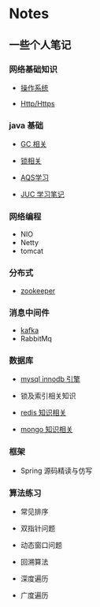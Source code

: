 # Notes
## 一些个人笔记


### 网络基础知识

* [操作系统](网络笔记.md)

* [Http/Https](Https通信过程.md)

### java 基础

* [GC 相关](GC笔记.md)

* [锁相关](锁的笔记.md)

* [AQS学习](AQS学习笔记.md)

* [JUC 学习笔记](并发相关.md)

  
### 网络编程

* NIO
* Netty
* tomcat

### 分布式

* [zookeeper](分布式笔记.md)

### 消息中间件

* [kafka](Kafka笔记.md)
* RabbitMq

### 数据库

* [mysql innodb 引擎](MySql笔记.md)

* 锁及索引相关知识

* [redis 知识相关](Redis实战阅读笔记.md)

* [mongo 知识相关](MongoDB实战阅读笔记.md)

### 框架

* Spring 源码精读与仿写

### 算法练习

* 常见排序

* 双指针问题

* 动态窗口问题

* 回溯算法

* 深度遍历

* 广度遍历


